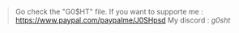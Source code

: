 > Go check the "G0$HT" file. 
> If you want to supporte me : https://www.paypal.com/paypalme/J0SHpsd
> My discord : _g0sht_
